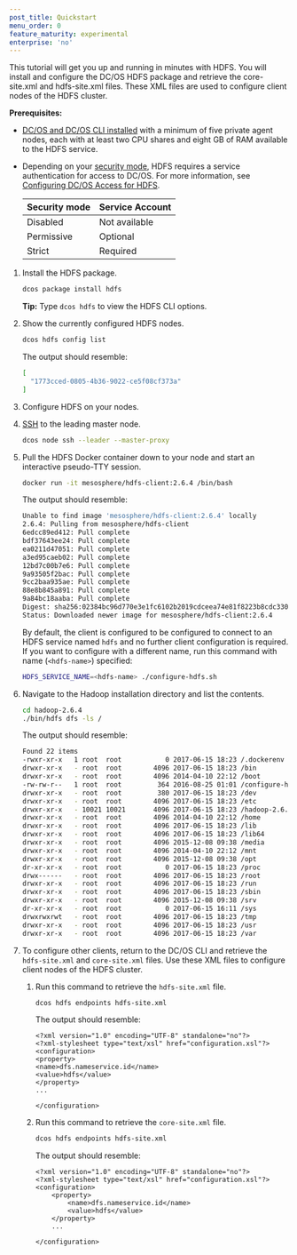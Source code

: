 ```yaml
---
post_title: Quickstart
menu_order: 0
feature_maturity: experimental
enterprise: 'no'
---
```


This tutorial will get you up and running in minutes with HDFS. You will install and configure the DC/OS HDFS package and retrieve the core-site.xml and hdfs-site.xml files. These XML files are used to configure client nodes of the HDFS cluster.

**Prerequisites:**

-  [DC/OS and DC/OS CLI installed](https://docs.mesosphere.com/1.9/installing/) with a minimum of five private agent nodes, each with at least two CPU shares and eight GB of RAM available to the HDFS service.
-  Depending on your [security mode](https://docs.mesosphere.com/1.9/overview/security/security-modes/), HDFS requires a service authentication for access to DC/OS. For more information, see [Configuring DC/OS Access for HDFS](https://docs.mesosphere.com/service-docs/hdfs/hdfs-auth/).

   | Security mode | Service Account |
   |---------------|-----------------------|
   | Disabled      | Not available   |
   | Permissive    | Optional   |
   | Strict        | Required |

1.  Install the HDFS package.

    ```bash
    dcos package install hdfs
    ```

    **Tip:** Type `dcos hdfs` to view the HDFS CLI options.


1.  Show the currently configured HDFS nodes.

    ```bash
    dcos hdfs config list
    ```

    The output should resemble:

    ```bash
    [
      "1773cced-0805-4b36-9022-ce5f08cf373a"
    ]
    ```

1.  Configure HDFS on your nodes.

1.  [SSH](https://docs.mesosphere.com/1.9/administering-clusters/sshcluster/) to the leading master node.

    ```bash
    dcos node ssh --leader --master-proxy
    ```

1.  Pull the HDFS Docker container down to your node and start an interactive pseudo-TTY session.

    ```bash
    docker run -it mesosphere/hdfs-client:2.6.4 /bin/bash
    ```

    The output should resemble:

    ```bash
    Unable to find image 'mesosphere/hdfs-client:2.6.4' locally
    2.6.4: Pulling from mesosphere/hdfs-client
    6edcc89ed412: Pull complete
    bdf37643ee24: Pull complete
    ea0211d47051: Pull complete
    a3ed95caeb02: Pull complete
    12bd7c00b7e6: Pull complete
    9a93505f2bac: Pull complete
    9cc2baa935ae: Pull complete
    88e8b845a891: Pull complete
    9a84bc18aaba: Pull complete
    Digest: sha256:02384bc96d770e3e1fc6102b2019cdceea74e81f8223b8cdc330a499f1df733e
    Status: Downloaded newer image for mesosphere/hdfs-client:2.6.4
    ```

    By default, the client is configured to be configured to connect to an HDFS service named `hdfs` and no further client configuration is required. If you want to configure with a different name, run this command with name (`<hdfs-name>`) specified:

    ```bash
    HDFS_SERVICE_NAME=<hdfs-name> ./configure-hdfs.sh
    ```

1.  Navigate to the Hadoop installation directory and list the contents.

    ```bash
    cd hadoop-2.6.4
    ./bin/hdfs dfs -ls /
    ```

    The output should resemble:

    ```bash
    Found 22 items
    -rwxr-xr-x   1 root  root           0 2017-06-15 18:23 /.dockerenv
    drwxr-xr-x   - root  root        4096 2017-06-15 18:23 /bin
    drwxr-xr-x   - root  root        4096 2014-04-10 22:12 /boot
    -rw-rw-r--   1 root  root         364 2016-08-25 01:01 /configure-hdfs.sh
    drwxr-xr-x   - root  root         380 2017-06-15 18:23 /dev
    drwxr-xr-x   - root  root        4096 2017-06-15 18:23 /etc
    drwxr-xr-x   - 10021 10021       4096 2017-06-15 18:23 /hadoop-2.6.4
    drwxr-xr-x   - root  root        4096 2014-04-10 22:12 /home
    drwxr-xr-x   - root  root        4096 2017-06-15 18:23 /lib
    drwxr-xr-x   - root  root        4096 2017-06-15 18:23 /lib64
    drwxr-xr-x   - root  root        4096 2015-12-08 09:38 /media
    drwxr-xr-x   - root  root        4096 2014-04-10 22:12 /mnt
    drwxr-xr-x   - root  root        4096 2015-12-08 09:38 /opt
    dr-xr-xr-x   - root  root           0 2017-06-15 18:23 /proc
    drwx------   - root  root        4096 2017-06-15 18:23 /root
    drwxr-xr-x   - root  root        4096 2017-06-15 18:23 /run
    drwxr-xr-x   - root  root        4096 2017-06-15 18:23 /sbin
    drwxr-xr-x   - root  root        4096 2015-12-08 09:38 /srv
    dr-xr-xr-x   - root  root           0 2017-06-15 16:11 /sys
    drwxrwxrwt   - root  root        4096 2017-06-15 18:23 /tmp
    drwxr-xr-x   - root  root        4096 2017-06-15 18:23 /usr
    drwxr-xr-x   - root  root        4096 2017-06-15 18:23 /var
    ```

1.  To configure other clients, return to the DC/OS CLI and retrieve the `hdfs-site.xml` and `core-site.xml` files. Use these XML files to configure client nodes of the HDFS cluster.

    1.  Run this command to retrieve the `hdfs-site.xml` file.

        ```bash
        dcos hdfs endpoints hdfs-site.xml
        ```

        The output should resemble:

        ```
        <?xml version="1.0" encoding="UTF-8" standalone="no"?>
        <?xml-stylesheet type="text/xsl" href="configuration.xsl"?><configuration>
        <property>
        <name>dfs.nameservice.id</name>
        <value>hdfs</value>
        </property>
        ...

        </configuration>
        ```

    1.  Run this command to retrieve the `core-site.xml` file.

        ```bash
        dcos hdfs endpoints hdfs-site.xml
        ```

        The output should resemble:

        ```
        <?xml version="1.0" encoding="UTF-8" standalone="no"?>
        <?xml-stylesheet type="text/xsl" href="configuration.xsl"?>
        <configuration>
            <property>
                <name>dfs.nameservice.id</name>
                <value>hdfs</value>
            </property>
            ...

        </configuration>
        ```
